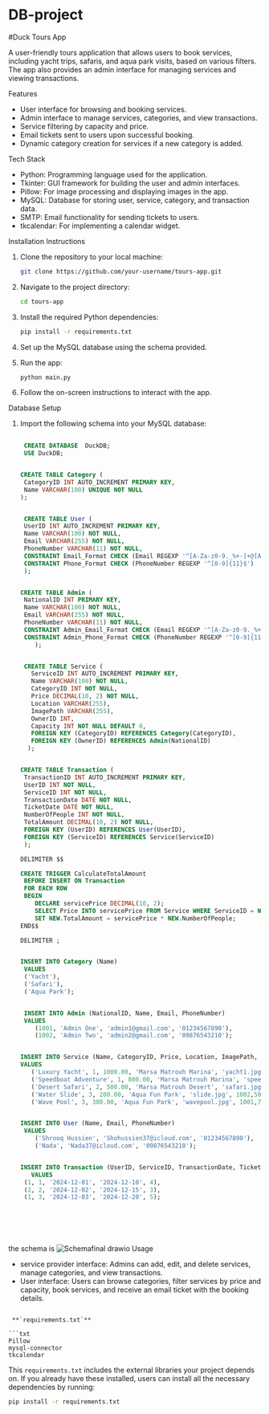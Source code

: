# DB-project

#Duck Tours App

A user-friendly tours application that allows users to book services, including yacht trips, safaris, and aqua park visits, based on various filters. The app also provides an admin interface for managing services and viewing transactions.

 Features
- User interface for browsing and booking services.
- Admin interface to manage services, categories, and view transactions.
- Service filtering by capacity and price.
- Email tickets sent to users upon successful booking.
- Dynamic category creation for services if a new category is added.

Tech Stack
- Python: Programming language used for the application.
- Tkinter: GUI framework for building the user and admin interfaces.
- Pillow: For image processing and displaying images in the app.
- MySQL: Database for storing user, service, category, and transaction data.
- SMTP: Email functionality for sending tickets to users.
- tkcalendar: For implementing a calendar widget.

 Installation Instructions

1. Clone the repository to your local machine:
   ```bash
   git clone https://github.com/your-username/tours-app.git
   ```

2. Navigate to the project directory:
   ```bash
   cd tours-app
   ```

3. Install the required Python dependencies:
   ```bash
   pip install -r requirements.txt
   ```

4. Set up the MySQL database using the schema provided.

5. Run the app:
   ```bash
   python main.py
   ```

6. Follow the on-screen instructions to interact with the app.

 Database Setup

1. Import the following schema into your MySQL database:
   ```sql
 
    CREATE DATABASE  DuckDB;
    USE DuckDB;


   CREATE TABLE Category (
    CategoryID INT AUTO_INCREMENT PRIMARY KEY,
    Name VARCHAR(100) UNIQUE NOT NULL
   );


    CREATE TABLE User (
    UserID INT AUTO_INCREMENT PRIMARY KEY,
    Name VARCHAR(100) NOT NULL,
    Email VARCHAR(255) NOT NULL,
    PhoneNumber VARCHAR(11) NOT NULL,
    CONSTRAINT Email_Format CHECK (Email REGEXP '^[A-Za-z0-9._%+-]+@[A-Za-z0-9.-]+\.[A-Za-z]{2,}$'),
    CONSTRAINT Phone_Format CHECK (PhoneNumber REGEXP '^[0-9]{11}$')
    );


   CREATE TABLE Admin (
    NationalID INT PRIMARY KEY,
    Name VARCHAR(100) NOT NULL,
    Email VARCHAR(255) NOT NULL,
    PhoneNumber VARCHAR(11) NOT NULL,
    CONSTRAINT Admin_Email_Format CHECK (Email REGEXP '^[A-Za-z0-9._%+-]+@[A-Za-z0-9.-]+\.[A-Za-z]{2,}$'),
    CONSTRAINT Admin_Phone_Format CHECK (PhoneNumber REGEXP '^[0-9]{11}$')
       );


    CREATE TABLE Service (
      ServiceID INT AUTO_INCREMENT PRIMARY KEY,
      Name VARCHAR(100) NOT NULL,
      CategoryID INT NOT NULL,
      Price DECIMAL(10, 2) NOT NULL,
      Location VARCHAR(255),
      ImagePath VARCHAR(255),
      OwnerID INT,
      Capacity INT NOT NULL DEFAULT 0,
      FOREIGN KEY (CategoryID) REFERENCES Category(CategoryID),
      FOREIGN KEY (OwnerID) REFERENCES Admin(NationalID)
     );


   CREATE TABLE Transaction (
    TransactionID INT AUTO_INCREMENT PRIMARY KEY,
    UserID INT NOT NULL,
    ServiceID INT NOT NULL,
    TransactionDate DATE NOT NULL,
    TicketDate DATE NOT NULL,
    NumberOfPeople INT NOT NULL,
    TotalAmount DECIMAL(10, 2) NOT NULL,
    FOREIGN KEY (UserID) REFERENCES User(UserID),
    FOREIGN KEY (ServiceID) REFERENCES Service(ServiceID)
    );

   DELIMITER $$

   CREATE TRIGGER CalculateTotalAmount
    BEFORE INSERT ON Transaction
    FOR EACH ROW
    BEGIN
       DECLARE servicePrice DECIMAL(10, 2);
       SELECT Price INTO servicePrice FROM Service WHERE ServiceID = NEW.ServiceID;
       SET NEW.TotalAmount = servicePrice * NEW.NumberOfPeople;
   END$$

   DELIMITER ;


   INSERT INTO Category (Name)
    VALUES 
    ('Yacht'),
    ('Safari'),
    ('Aqua Park');


    INSERT INTO Admin (NationalID, Name, Email, PhoneNumber)
    VALUES 
       (1001, 'Admin One', 'admin1@gmail.com', '01234567890'),
       (1002, 'Admin Two', 'admin2@gmail.com', '09876543210');


   INSERT INTO Service (Name, CategoryID, Price, Location, ImagePath, OwnerID)
   VALUES
      ('Luxury Yacht', 1, 1000.00, 'Marsa Matrouh Marina', 'yacht1.jpg', 1001,250),
      ('Speedboat Adventure', 1, 800.00, 'Marsa Matrouh Marina', 'speedboat.jpg', 1002,150),
      ('Desert Safari', 2, 500.00, 'Marsa Matrouh Desert', 'safari.jpg', 1001,1000),
      ('Water Slide', 3, 200.00, 'Aqua Fun Park', 'slide.jpg', 1002,500),
      ('Wave Pool', 3, 300.00, 'Aqua Fun Park', 'wavepool.jpg', 1001,700);


   INSERT INTO User (Name, Email, PhoneNumber)
    VALUES
       ('Shrooq Hussien', 'Shohussien37@icloud.com', '01234567890'),
       ('Nada', 'Nada37@icloud.com', '09876543210');


   INSERT INTO Transaction (UserID, ServiceID, TransactionDate, TicketDate, NumberOfPeople)
      VALUES
    (1, 1, '2024-12-01', '2024-12-10', 4),
    (2, 2, '2024-12-02', '2024-12-15', 3),
    (1, 3, '2024-12-03', '2024-12-20', 5);
    
  





   ```
the schema is ![Schemafinal drawio](https://github.com/user-attachments/assets/a9ff0d75-6361-4d73-bece-dc11c37476b6)
 Usage

- service provider interface: Admins can add, edit, and delete services, manage categories, and view transactions.
- User interface: Users can browse categories, filter services by price and capacity, book services, and receive an email ticket with the booking details.


```

 **`requirements.txt`**

```txt
Pillow
mysql-connector
tkcalendar
```

This `requirements.txt` includes the external libraries your project depends on. If you already have these installed, users can install all the necessary dependencies by running:

```bash
pip install -r requirements.txt
```


